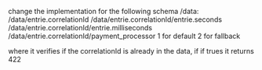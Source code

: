 change the implementation for the following schema
/data:
/data/entrie.correlationId
/data/entrie.correlationId/entrie.seconds
/data/entrie.correlationId/entrie.milliseconds
/data/entrie.correlationId/payment_processor 1 for default 2 for fallback

where it verifies if the correlationId is already in the data, if if trues
it returns 422